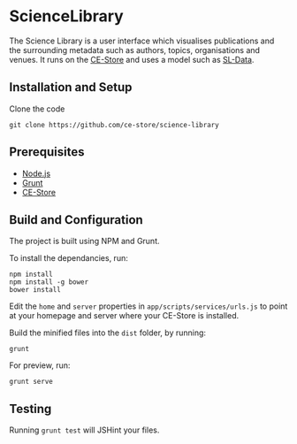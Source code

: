 # ScienceLibrary

The Science Library is a user interface which visualises publications and the surrounding metadata such as authors, topics, organisations and venues. It runs on the [CE-Store](https://github.com/ce-store/ce-store/) and uses a model such as [SL-Data](https://github.com/ce-store/sl-data).

## Installation and Setup

Clone the code

```
git clone https://github.com/ce-store/science-library
```

## Prerequisites

* [Node.js](https://nodejs.org/en/)
* [Grunt](http://gruntjs.com/)
* [CE-Store](https://github.com/ce-store/ce-store/)

## Build and Configuration

The project is built using NPM and Grunt. 

To install the dependancies, run:

```
npm install
npm install -g bower
bower install
```

Edit the `home` and `server` properties in `app/scripts/services/urls.js` to point at your homepage and server where your CE-Store is installed.

Build the minified files into the `dist` folder, by running:

```
grunt
```

For preview, run:

```
grunt serve
```

## Testing

Running `grunt test` will JSHint your files.
